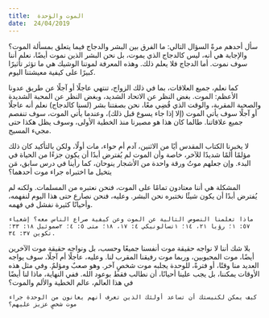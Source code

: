 ```yaml
---
title:  الموت والوَحدة
date:  24/04/2019
---
```


سأل أحدهم مرةً السؤال التالي: ما الفرق بين البشر والدجاج فيما يتعلق بمسألة الموت؟ والإجابة هي أنه، ليس كالدجاج الذي يموت، بل نحن البشر الذين نموت أيضًا، نعلم أننا سوف نموت. أما الدجاج فلا يعلم ذلك. وهذه المعرفة لموتنا الوشيك هي ما تؤثر تأثيرًا كبيرًا على كيفية معيشتنا اليوم.

كما نعلم، جميع العلاقات، بما في ذلك الزواج، تنتهي عاجلًا أو آجلًا عن طريق عدونا الأعظم: الموت. بغض النظر عن الاتحاد الشديد، وبغض النظر عن المحبة الشديدة والصحبة المقربة، والوقت الذي قُضِي معًا، نحن بصفتنا بشر (لسنا كالدجاج) نعلم أنه عاجلًا أو آجلًا سوف يأتي الموت (إلا إذا جاء يسوع قبل ذلك)، وعندما يأتي الموت، سوف تنفصم جميع علاقاتنا. طالما كان هذا هو مصيرنا منذ الخطية الأولى، وسوف يظل هكذا حتى مجيء المسيح.

لا يخبرنا الكتاب المقدس أيًا من الاثنين، آدم أم حواء، مات أولًا، ولكن بالتأكيد كان ذلك مؤلمًا ألمًا شديدًا للآخر، خاصة وأن الموت لم يُفترض أبدًا أن يكون جزءًا من الحياة في البدء. وإن جعلهم موتُ ورقة واحدة من الأشجار ينوحان، كما رأينا في درس سابق، مَن يتخيل ما اختبراه جراء موت أحدهما؟

المشكلة هي أننا معتادون تمامًا على الموت، فنحن نعتبره من المسلمات. ولكنه لم يُفترض أبدًا أن يكون شيئًا نختبره نحن البشر.  وعليه، فنحن نصارع حتى هذا اليوم لنفهمه، وأحيانًا كثيرة نفشل في فهمه.

`ماذا تعلمنا النصوص التالية عن الموت وعن كيفية صراع الناس معه؟ إشعياء ٥٧: ١؛ رؤيا ٢١، ١٤؛ ١تسالونيكي ٤: ١٧، ١٨؛ متى ٥: ٤؛ ٢صموئيل ١٨: ٣٣؛ تكوين ٣٧: ٣٤.`

بلا شك أننا لا نواجه حقيقة موت أنفسنا جميعًا وحسب، بل ونواجه حقيقة موت الآخرين أيضًا، موت المحبوبين، وربما موت رفيقنا المقرب لنا. وعليه، عاجلًا أم آجلًا، سوف يواجه العديد منا وقتًا، أو فترةً، للوحدة يجلبه موت شخصٍ آخر. وهو صعبٌ ومؤلمٌ. وفي مثل هذه الأوقات يمكننا، بل يجب علينا أحيانًا، أن نطالب فقط بوعود الله. ففي النهاية، ماذا لنا أيضًا في هذا العالم، عالم الخطية والألم والموت؟

`كيف يمكن لكنيستك أن تساعد أولئك الذين تعرف أنهم يعانون من الوحدة جراء موت شخصٍ عزيز عليهم؟`